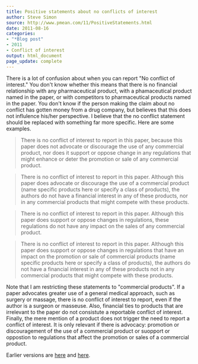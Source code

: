 ```yaml
---
title: Positive statements about no conflicts of interest
author: Steve Simon
source: http://www.pmean.com/11/PositiveStatements.html
date: 2011-08-16
categories:
- "*Blog post"
- 2011
- Conflict of interest
output: html_document
page_update: complete
---
```


There is a lot of confusion about when you can report "No conflict of interest." You don't know whether this means that there is no financial relationship with any pharmaceutical product, with a phamaceutical product named in the paper, or with competitors to pharmaceutical products named in the paper. You don't know if the person making the claim about no conflict has gotten money from a drug company, but believes that this does not influlence his/her perspective. I believe that the no conflict statement should be replaced with something far more specific. Here are some examples.

<!---More--->

> There is no conflict of interest to report in this paper, because this paper does not advocate or discourage the use of any commercial product, nor does it support or oppose change in any regulations that might enhance or deter the promotion or sale of any commercial product.

> There is no conflict of interest to report in this paper. Although this paper does advocate or discourage the use of a commercial product (name specific products here or specify a class of products), the authors do not have a financial interest in any of these products, nor in any commercial products that might compete with these products.

> There is no conflict of interest to report in this paper. Although this paper does support or oppose changes in regulations, these regulations do not have any impact on the sales of any commercial product.

> There is no conflict of interest to report in this paper. Although this paper does support or oppose changes in regulations that have an impact on the promotion or sale of commercial products (name specific products here or specify a class of products), the authors do not have a financial interest in any of these products not in any commercial products that might compete with these products.

Note that I am restricting these statements to "commercial products". If a paper advocates greater use of a general medical approach, such as surgery or massage, there is no conflict of interest to report, even if the author is a surgeon or masseuse. Also, financial ties to products that are irrelevant to the paper do not consistute a reportable conflict of interest. Finally, the mere mention of a product does not trigger the need to report a conflict of interest. It is only relevant if there is advocacy: promotion or discouragement of the use of a commercial product or suopport or oppostion to regulations that affect the promotion or sales of a commercial product.

Earlier versions are [here][sim1] and [here][sim2].

[sim1]: http://www.pmean.com/11/PositiveStatements.html
[sim2]: http://new.pmean.com/positive-statements/
